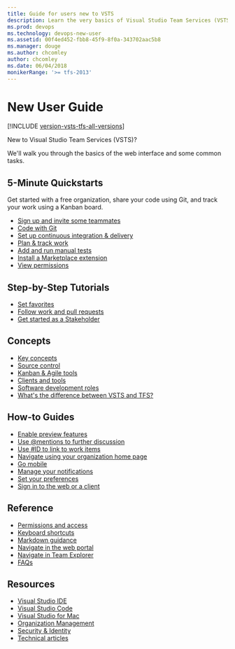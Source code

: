 ```yaml
---
title: Guide for users new to VSTS 
description: Learn the very basics of Visual Studio Team Services (VSTS)  
ms.prod: devops
ms.technology: devops-new-user
ms.assetid: 00f4ed452-fbb8-45f9-8f0a-343702aac5b8  
ms.manager: douge
ms.author: chcomley
author: chcomley
ms.date: 06/04/2018
monikerRange: '>= tfs-2013'
---
```


# New User Guide

[!INCLUDE [version-vsts-tfs-all-versions](../_shared/version-vsts-tfs-all-versions.md)]

New to Visual Studio Team Services (VSTS)?

We'll walk you through the basics of the web interface and some common tasks.

<!---
## Overview
[What is VSTS?](what-is-vsts.md)
[Overview of services](services.md)
-->

## 5-Minute Quickstarts

Get started with a free organization, share your code using Git, and track your work using a Kanban board.

- [Sign up and invite some teammates](sign-up-invite-teammates.md)  
- [Code with Git](code-with-git.md)
- [Set up continuous integration & delivery](../pipelines/get-started-designer.md?toc=/vsts/user-guide/toc.json&bc=/vsts/user-guide/breadcrumb/toc.json)
- [Plan & track work](plan-track-work.md)
- [Add and run manual tests](add-run-manual-tests.md)
- [Install a Marketplace extension](../marketplace/install-vsts-extension.md)
- [View permissions](../organizations/security/view-permissions.md)

## Step-by-Step Tutorials

- [Set favorites](/../project/navigation/set-favorites?toc=/vsts/user-guide/toc.json&bc=/vsts/user-guide/breadcrumb/toc.json)
- [Follow work and pull requests](../boards/work-items/follow-work-items.md?toc=/vsts/user-guide/toc.json&bc=/vsts/user-guide/breadcrumb/toc.json)
- [Get started as a Stakeholder](../organizations/security/get-started-stakeholder.md)

## Concepts

- [Key concepts](concepts.md)
- [Source control](source-control.md)
- [Kanban & Agile tools](../boards/backlogs/overview.md?toc=/vsts/user-guide/toc.json&bc=/vsts/user-guide/breadcrumb/toc.json)
- [Clients and tools](tools.md?toc=/vsts/user-guide/toc.json&bc=/vsts/user-guide/breadcrumb/toc.json)
- [Software development roles](roles.md?toc=/vsts/user-guide/toc.json&bc=/vsts/user-guide/breadcrumb/toc.json)
- [What's the difference between VSTS and TFS?](about-vsts-tfs.md?toc=/vsts/user-guide/toc.json&bc=/vsts/user-guide/breadcrumb/toc.json)

## How-to Guides

- [Enable preview features](../project/navigation/preview-features.md?toc=/vsts/user-guide/toc.json&bc=/vsts/user-guide/breadcrumb/toc.json)
- [Use @mentions to further discussion](../notifications/at-mentions.md?toc=/vsts/user-guide/toc.json&bc=/vsts/user-guide/breadcrumb/toc.json)
- [Use #ID to link to work items](../notifications/add-links-to-work-items.md?toc=/vsts/user-guide/toc.json&bc=/vsts/user-guide/breadcrumb/toc.json&view=vsts)
- [Navigate using your organization home page](../project/navigation/work-across-projects.md)
- [Go mobile](../project/navigation/mobile-work.md?toc=/vsts/user-guide/toc.json&bc=/vsts/user-guide/breadcrumb/toc.json)
- [Manage your notifications](../notifications/howto-manage-personal-notifications.md?toc=/vsts/user-guide/toc.json&bc=/vsts/user-guide/breadcrumb/toc.json&view=vsts)
- [Set your preferences](../organizations/settings/set-your-preferences.md?toc=/vsts/user-guide/toc.json&bc=/vsts/user-guide/breadcrumb/toc.json)
- [Sign in to the web or a client](../organizations/projects/connect-to-projects.md)

## Reference

- [Permissions and access](../organizations/security/permissions-access.md?toc=/vsts/user-guide/toc.json&bc=/vsts/user-guide/breadcrumb/toc.json)
- [Keyboard shortcuts](../project/navigation/keyboard-shortcuts.md?toc=/vsts/user-guide/toc.json&bc=/vsts/user-guide/breadcrumb/toc.json)
- [Markdown guidance](../project/wiki/markdown-guidance.md?toc=/vsts/user-guide/toc.json&bc=/vsts/user-guide/breadcrumb/toc.json)
- [Navigate in the web portal](../project/navigation/index.md)
- [Navigate in Team Explorer](work-team-explorer.md)
- [FAQs](faqs.md)

## Resources

- [Visual Studio IDE](https://docs.microsoft.com/visualstudio/)
- [Visual Studio Code](https://code.visualstudio.com/docs)
- [Visual Studio for Mac](https://docs.microsoft.com/visualstudio/mac)
- [Organization Management](../organizations/accounts/index.md)
- [Security & Identity](../organizations/security/index.md)
- [Technical articles](../articles/index.md)
